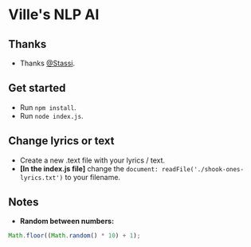 # Ville's NLP AI

## Thanks
* Thanks [@Stassi](https://github.com/stassi).

## Get started
* Run ``` npm install ```.
* Run ``` node index.js ```.

## Change lyrics or text
* Create a new .text file with your lyrics / text.
* __[In the index.js file]__ change the ``` document: readFile('./shook-ones-lyrics.txt') ``` to your filename.

## Notes
* __Random between numbers:__
```javascript
Math.floor((Math.random() * 10) + 1);
```